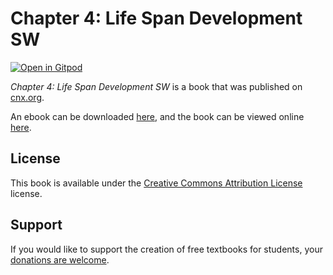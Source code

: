 # Chapter 4: Life Span Development SW

[![Open in Gitpod](https://gitpod.io/button/open-in-gitpod.svg)](https://gitpod.io/from-referrer/)

_Chapter 4: Life Span Development SW_ is a book that was published on [cnx.org](https://cnx.org/).

An ebook can be downloaded [here](https://github.com/cnx-user-books/cnxbook-chapter-4-life-span-development-sw/releases/latest), and the book can be viewed online [here](https://github.com/cnx-user-books/cnxbook-chapter-4-life-span-development-sw/releases/latest).

## License
This book is available under the [Creative Commons Attribution License](./LICENSE) license.

## Support
If you would like to support the creation of free textbooks for students, your [donations are welcome](https://riceconnect.rice.edu/donation/support-openstax-banner).
